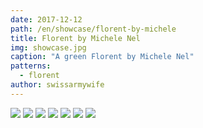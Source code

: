 ```yaml
---
date: 2017-12-12
path: /en/showcase/florent-by-michele
title: Florent by Michele Nel
img: showcase.jpg
caption: "A green Florent by Michele Nel"
patterns:
  - florent
author: swissarmywife
---
```


![](/img/showcase/florent-by-michele/24.jpg) ![](/img/showcase/florent-by-michele/25.jpg) ![](/img/showcase/florent-by-michele/27.jpg) ![](/img/showcase/florent-by-michele/31.jpg) ![](/img/showcase/florent-by-michele/38.jpg) ![](/img/showcase/florent-by-michele/43.jpg) ![](/img/showcase/florent-by-michele/46.jpg)